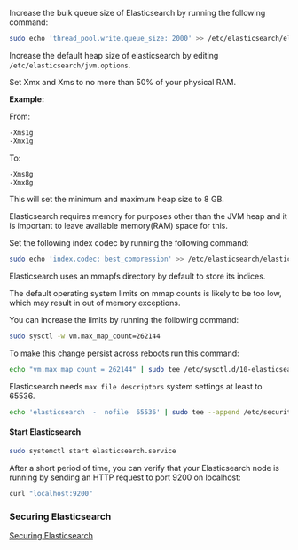 

Increase the bulk queue size of Elasticsearch by running the following command:

``` bash 
sudo echo 'thread_pool.write.queue_size: 2000' >> /etc/elasticsearch/elasticsearch.yml
```

Increase the default heap size of elasticsearch by editing `/etc/elasticsearch/jvm.options`.

Set Xmx and Xms to no more than 50% of your physical RAM.

**Example:**

From:
``` bash
-Xms1g
-Xmx1g 
```
To: 
``` bash
-Xms8g
-Xmx8g 
```
This will set the minimum and maximum heap size to 8 GB.

 Elasticsearch requires memory for purposes other than the JVM heap and it is important to leave available memory(RAM) space for this.


Set the following index codec by running the following command:

``` bash 
sudo echo 'index.codec: best_compression' >> /etc/elasticsearch/elasticsearch.yml
```

Elasticsearch uses an mmapfs directory by default to store its indices. 

The default operating system limits on mmap counts is likely to be too low, which may result in out of memory exceptions.

You can increase the limits by running the following command:

``` bash 
sudo sysctl -w vm.max_map_count=262144
```

To make this change persist across reboots run this command:

``` bash
echo "vm.max_map_count = 262144" | sudo tee /etc/sysctl.d/10-elasticsearch.conf > /dev/null
```

Elasticsearch needs `max file descriptors` system settings at least to 65536.

``` bash 
echo 'elasticsearch  -  nofile  65536' | sudo tee --append /etc/security/limits.conf > /dev/null
```

#### Start Elasticsearch

``` bash
sudo systemctl start elasticsearch.service
```

After a short period of time, you can verify that your Elasticsearch node is running by sending an HTTP request to port 9200 on localhost:

``` bash
curl "localhost:9200"
```

### Securing Elasticsearch

[Securing Elasticsearch](./securing_elastic.md)